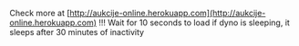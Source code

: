 Check more at [http://aukcije-online.herokuapp.com](http://aukcije-online.herokuapp.com)
!!! Wait for 10 seconds to load if dyno is sleeping, it sleeps after 30 minutes of inactivity
